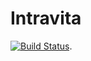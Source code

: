 # Intravita

[![Build Status](https://travis-ci.org/soker90/intravita.svg?branch=master)](https://travis-ci.org/soker90/intravita).
